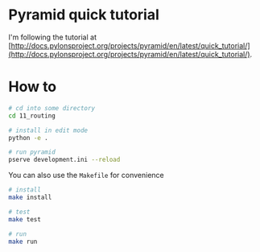 # Pyramid quick tutorial

I'm following the tutorial at [http://docs.pylonsproject.org/projects/pyramid/en/latest/quick_tutorial/](http://docs.pylonsproject.org/projects/pyramid/en/latest/quick_tutorial/).

# How to

```bash
# cd into some directory
cd 11_routing

# install in edit mode
python -e .

# run pyramid
pserve development.ini --reload
```

You can also use the `Makefile` for convenience

```bash
# install
make install

# test
make test

# run
make run
```
